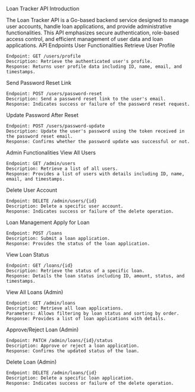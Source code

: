 Loan Tracker API
Introduction

The Loan Tracker API is a Go-based backend service designed to manage user accounts, handle loan applications, and provide administrative functionalities. This API emphasizes secure authentication, role-based access control, and efficient management of user data and loan applications.
API Endpoints
User Functionalities
Retrieve User Profile

    Endpoint: GET /users/profile
    Description: Retrieve the authenticated user's profile.
    Response: Returns user profile data including ID, name, email, and timestamps.

Send Password Reset Link

    Endpoint: POST /users/password-reset
    Description: Send a password reset link to the user's email.
    Response: Indicates success or failure of the password reset request.

Update Password After Reset

    Endpoint: POST /users/password-update
    Description: Update the user's password using the token received in the password reset email.
    Response: Confirms whether the password update was successful or not.

Admin Functionalities
View All Users

    Endpoint: GET /admin/users
    Description: Retrieve a list of all users.
    Response: Provides a list of users with details including ID, name, email, and timestamps.

Delete User Account

    Endpoint: DELETE /admin/users/{id}
    Description: Delete a specific user account.
    Response: Indicates success or failure of the delete operation.

Loan Management
Apply for Loan

    Endpoint: POST /loans
    Description: Submit a loan application.
    Response: Provides the status of the loan application.

View Loan Status

    Endpoint: GET /loans/{id}
    Description: Retrieve the status of a specific loan.
    Response: Details the loan status including ID, amount, status, and timestamps.

View All Loans (Admin)

    Endpoint: GET /admin/loans
    Description: Retrieve all loan applications.
    Parameters: Allows filtering by loan status and sorting by order.
    Response: Provides a list of loan applications with details.

Approve/Reject Loan (Admin)

    Endpoint: PATCH /admin/loans/{id}/status
    Description: Approve or reject a loan application.
    Response: Confirms the updated status of the loan.

Delete Loan (Admin)

    Endpoint: DELETE /admin/loans/{id}
    Description: Delete a specific loan application.
    Response: Indicates success or failure of the delete operation.


